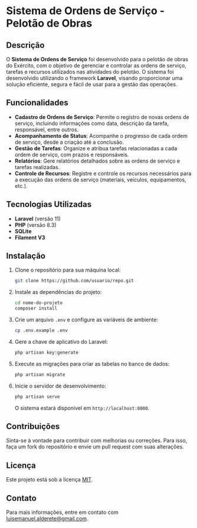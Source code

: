 # Sistema de Ordens de Serviço - Pelotão de Obras

## Descrição

O **Sistema de Ordens de Serviço** foi desenvolvido para o pelotão de obras do Exército, com o objetivo de gerenciar e controlar as ordens de serviço, tarefas e recursos utilizados nas atividades do pelotão. O sistema foi desenvolvido utilizando o framework **Laravel**, visando proporcionar uma solução eficiente, segura e fácil de usar para a gestão das operações.

## Funcionalidades

-   **Cadastro de Ordens de Serviço**: Permite o registro de novas ordens de serviço, incluindo informações como data, descrição da tarefa, responsável, entre outros.
-   **Acompanhamento de Status**: Acompanhe o progresso de cada ordem de serviço, desde a criação até a conclusão.
-   **Gestão de Tarefas**: Organize e atribua tarefas relacionadas a cada ordem de serviço, com prazos e responsáveis.
-   **Relatórios**: Gere relatórios detalhados sobre as ordens de serviço e tarefas realizadas.
-   **Controle de Recursos**: Registre e controle os recursos necessários para a execução das ordens de serviço (materiais, veículos, equipamentos, etc.).

## Tecnologias Utilizadas

-   **Laravel** (versão 11)
-   **PHP** (versão 8.3)
-   **SQLite**
-   **Filament V3**

## Instalação

1. Clone o repositório para sua máquina local:

    ```bash
    git clone https://github.com/usuario/repo.git
    ```

2. Instale as dependências do projeto:

    ```bash
    cd nome-do-projeto
    composer install
    ```

3. Crie um arquivo `.env` e configure as variáveis de ambiente:

    ```bash
    cp .env.example .env
    ```

4. Gere a chave de aplicativo do Laravel:

    ```bash
    php artisan key:generate
    ```

5. Execute as migrações para criar as tabelas no banco de dados:

    ```bash
    php artisan migrate
    ```

6. Inicie o servidor de desenvolvimento:

    ```bash
    php artisan serve
    ```

    O sistema estará disponível em `http://localhost:8000`.

## Contribuições

Sinta-se à vontade para contribuir com melhorias ou correções. Para isso, faça um fork do repositório e envie um pull request com suas alterações.

## Licença

Este projeto está sob a licença [MIT](LICENSE).

## Contato

Para mais informações, entre em contato com [luisemanuel.alderete@gmail.com](mailto:luisemanuel.alderete@gmail.com).
